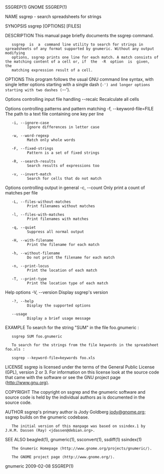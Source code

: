 SSGREP(1)                                                              GNOME                                                             SSGREP(1)

NAME
       ssgrep - search spreadsheets for strings

SYNOPSIS
       ssgrep  [OPTIONS] [FILES]

DESCRIPTION
       This manual page briefly documents the ssgrep command.

       ssgrep  is  a  command line utility to search for strings in spreadsheets of any format supported by gnumeric. Without any output modifying
       options, ssgrep prints one line for each match. A match consists of the matching content of a cell or, if  the  -R  option  is  given,  the
       matching expression result of a cell.

OPTIONS
       This  program  follows  the  usual GNU command line syntax, with single letter options starting with a single dash (`-') and longer options
       starting with two dashes (`--').

   Options controlling input file handling
       --recalc
              Recalculate all cells

   Options controlling patterns and pattern matching
       -f, --keyword-file=FILE
              The path to a text file containing one key per line

       -i, --ignore-case
              Ignore differences in letter case

       -w, --word-regexp
              Match only whole words

       -F, --fixed-strings
              Pattern is a set of fixed strings

       -R, --search-results
              Search results of expressions too

       -v, --invert-match
              Search for cells that do not match

   Options controlling output in general
       -c, --count
              Only print a count of matches per file

       -L, --files-without-matches
              Print filenames without matches

       -l, --files-with-matches
              Print filenames with matches

       -q, --quiet
              Suppress all normal output

       -H, --with-filename
              Print the filename for each match

       -h, --without-filename
              Do not print the filename for each match

       -n, --print-locus
              Print the location of each match

       -T, --print-type
              Print the location type of each match

   Help options
       -V, --version
              Display ssgrep's version

       -?, --help
              Display the supported options

       --usage
              Display a brief usage message

EXAMPLE
       To search for the string "SUM" in the file foo.gnumeric :

       ssgrep SUM foo.gnumeric

       To search for the strings from the file keywords in the spreadsheet foo.xls :

       ssgrep --keyword-file=keywords foo.xls

LICENSE
       ssgrep is licensed under the terms of the General Public License (GPL), version 2 or 3. For information on this license look at the  source
       code that came with the software or see the GNU project page ⟨http://www.gnu.org⟩.

COPYRIGHT
       The copyright on ssgrep and the gnumeric software and source code is held by the individual authors as is documented in the source code.

AUTHOR
       ssgrep's primary author is Jody Goldberg <jody@gnome.org>; ssgrep builds on the gnumeric codebase.

       The initial version of this manpage was based on ssindex.1 by J.H.M. Dassen (Ray) <jdassen@debian.org>.

SEE ALSO
       beagled(1), gnumeric(1), ssconvert(1), ssdiff(1) ssindex(1)

       The Gnumeric Homepage ⟨http://www.gnome.org/projects/gnumeric/⟩.

       The GNOME project page ⟨http://www.gnome.org/⟩.

gnumeric                                                            2009-02-08                                                           SSGREP(1)
